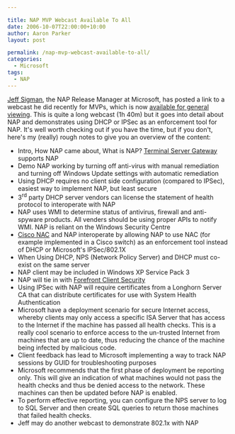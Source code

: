 ```yaml
---

title: NAP MVP Webcast Available To All
date: 2006-10-07T22:00:00+10:00
author: Aaron Parker
layout: post

permalink: /nap-mvp-webcast-available-to-all/
categories:
  - Microsoft
tags:
  - NAP
---
```

[Jeff Sigman](http://blogs.technet.com/nap/archive/2006/10/05/NAP-MVP-webcast-now-available-for-offline-viewing.aspx), the NAP Release Manager at Microsoft, has posted a link to a webcast he did recently for MVPs, which is now [available for general viewing](https://www119.livemeeting.com/cc/msmvp/view?id=3K8FCR). This is quite a long webcast (1h 40m) but it goes into detail about NAP and demonstrates using DHCP or IPSec as an enforcement tool for NAP. It's well worth checking out if you have the time, but if you don't, here's my (really) rough notes to give you an overview of the content:

  * Intro, How NAP came about, What is NAP? [Terminal Server Gateway](http://www.msterminalservices.org/articles/Overview-Longhorn-Servers-Terminal-Service-Gateway-Part1.html) supports NAP
  * Demo NAP working by turning off anti-virus with manual remediation and turning off Windows Update settings with automatic remediation
  * Using DHCP requires no client side configuration (compared to IPSec), easiest way to implement NAP, but least secure
  * 3<sup>rd</sup> party DHCP server vendors can license the statement of health protocol to interoperate with NAP
  * NAP uses WMI to determine status of antivirus, firewall and anti-spyware products. All venders should be using proper APIs to notify WMI. NAP is reliant on the Windows Security Centre
  * [Cisco NAC](http://www.cisco.com/en/US/netsol/ns466/networking_solutions_package.html) and NAP interoperate by allowing NAP to use NAC (for example implemented in a Cisco switch) as an enforcement tool instead of DHCP or Microsoft's IPSec/802.1X
  * When Using DHCP, NPS (Network Policy Server) and DHCP must co-exist on the same server
  * NAP client may be included in Windows XP Service Pack 3
  * NAP will tie in with [Forefront Client Security](http://www.microsoft.com/forefront/clientsecurity/default.mspx)
  * Using IPSec with NAP will require certificates from a Longhorn Server CA that can distribute certificates for use with System Health Authentication
  * Microsoft have a deployment scenario for secure Internet access, whereby clients may only access a specific ISA Server that has access to the Internet if the machine has passed all health checks. This is a really cool scenario to enforce access to the un-trusted Internet from machines that are up to date, thus reducing the chance of the machine being infected by malicious code.
  * Client feedback has lead to Microsoft implementing a way to track NAP sessions by GUID for troubleshooting purposes
  * Microsoft recommends that the first phase of deployment be reporting only. This will give an indication of what machines would not pass the health checks and thus be denied access to the network. These machines can then be updated before NAP is enabled.
  * To perform effective reporting, you can configure the NPS server to log to SQL Server and then create SQL queries to return those machines that failed health checks.
  * Jeff may do another webcast to demonstrate 802.1x with NAP